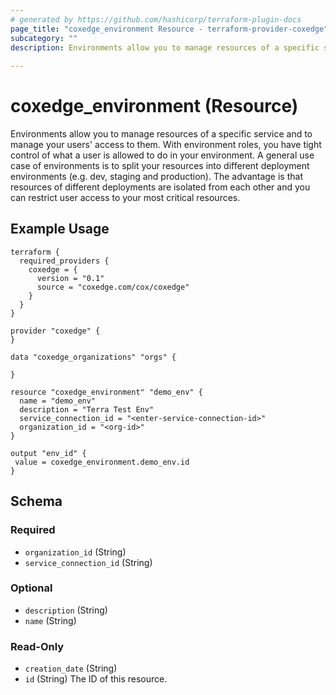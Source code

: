 ```yaml
---
# generated by https://github.com/hashicorp/terraform-plugin-docs
page_title: "coxedge_environment Resource - terraform-provider-coxedge"
subcategory: ""
description: Environments allow you to manage resources of a specific service and to manage your users' access to them. With environment roles, you have tight control of what a user is allowed to do in your environment. A general use case of environments is to split your resources into different deployment environments (e.g. dev, staging and production). The advantage is that resources of different deployments are isolated from each other and you can restrict user access to your most critical resources.
  
---
```


# coxedge_environment (Resource)
Environments allow you to manage resources of a specific service and to manage your users' access to them. With environment roles, you have tight control of what a user is allowed to do in your environment. A general use case of environments is to split your resources into different deployment environments (e.g. dev, staging and production). The advantage is that resources of different deployments are isolated from each other and you can restrict user access to your most critical resources.

Example Usage
---
```
terraform {
  required_providers {
    coxedge = {
      version = "0.1"
      source = "coxedge.com/cox/coxedge"
    }
  }
}

provider "coxedge" {
}

data "coxedge_organizations" "orgs" {

}

resource "coxedge_environment" "demo_env" {
  name = "demo_env"
  description = "Terra Test Env"
  service_connection_id = "<enter-service-connection-id>"
  organization_id = "<org-id>"
}

output "env_id" {
 value = coxedge_environment.demo_env.id
}
```




<!-- schema generated by tfplugindocs -->
## Schema

### Required

- `organization_id` (String)
- `service_connection_id` (String)

### Optional

- `description` (String)
- `name` (String)

### Read-Only

- `creation_date` (String)
- `id` (String) The ID of this resource.


